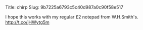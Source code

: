 Title: chirp
Slug: 9b7225a6793c5c40d987a0c90f58e517

I hope this works with my regular £2 notepad from W.H.Smith's. <a href="http://t.co/jHWytg5m">http://t.co/jHWytg5m</a>
